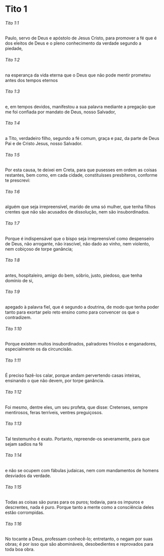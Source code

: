 # Tito 1

###### Tito 1:1

Paulo, servo de Deus e apóstolo de Jesus Cristo, para promover a fé que é dos eleitos de Deus e o pleno conhecimento da verdade segundo a piedade,

###### Tito 1:2

na esperança da vida eterna que o Deus que não pode mentir prometeu antes dos tempos eternos

###### Tito 1:3

e, em tempos devidos, manifestou a sua palavra mediante a pregação que me foi confiada por mandato de Deus, nosso Salvador,

###### Tito 1:4

a Tito, verdadeiro filho, segundo a fé comum, graça e paz, da parte de Deus Pai e de Cristo Jesus, nosso Salvador.

###### Tito 1:5

Por esta causa, te deixei em Creta, para que pusesses em ordem as coisas restantes, bem como, em cada cidade, constituísses presbíteros, conforme te prescrevi:

###### Tito 1:6

alguém que seja irrepreensível, marido de uma só mulher, que tenha filhos crentes que não são acusados de dissolução, nem são insubordinados.

###### Tito 1:7

Porque é indispensável que o bispo seja irrepreensível como despenseiro de Deus, não arrogante, não irascível, não dado ao vinho, nem violento, nem cobiçoso de torpe ganância;

###### Tito 1:8

antes, hospitaleiro, amigo do bem, sóbrio, justo, piedoso, que tenha domínio de si,

###### Tito 1:9

apegado à palavra fiel, que é segundo a doutrina, de modo que tenha poder tanto para exortar pelo reto ensino como para convencer os que o contradizem.

###### Tito 1:10

Porque existem muitos insubordinados, palradores frívolos e enganadores, especialmente os da circuncisão.

###### Tito 1:11

É preciso fazê-los calar, porque andam pervertendo casas inteiras, ensinando o que não devem, por torpe ganância.

###### Tito 1:12

Foi mesmo, dentre eles, um seu profeta, que disse: Cretenses, sempre mentirosos, feras terríveis, ventres preguiçosos.

###### Tito 1:13

Tal testemunho é exato. Portanto, repreende-os severamente, para que sejam sadios na fé

###### Tito 1:14

e não se ocupem com fábulas judaicas, nem com mandamentos de homens desviados da verdade.

###### Tito 1:15

Todas as coisas são puras para os puros; todavia, para os impuros e descrentes, nada é puro. Porque tanto a mente como a consciência deles estão corrompidas.

###### Tito 1:16

No tocante a Deus, professam conhecê-lo; entretanto, o negam por suas obras; é por isso que são abomináveis, desobedientes e reprovados para toda boa obra.


